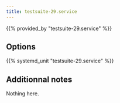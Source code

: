 ```yaml
---
title: testsuite-29.service
---
```


{{% provided_by "testsuite-29.service" %}}

## Options

{{% systemd_unit "testsuite-29.service" %}}

## Additionnal notes

Nothing here.